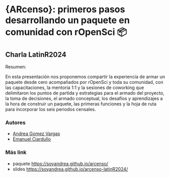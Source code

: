 # {ARcenso}: primeros pasos desarrollando un paquete en comunidad con rOpenSci 📦

## Charla LatinR2024 

Resumen: 

En esta presentación nos proponemos compartir la experiencia de armar un paquete desde cero acompañados por rOpenSci y toda su comunidad, con las capacitaciones, la mentoría 1:1 y la sesiones de coworking que delimitaron los puntos de partida y estrategias para el armado del proyecto, la toma de decisiones, el armado conceptual,  los desafíos y aprendizajes a la hora de construir un paquete, las primeras funciones y la hoja de ruta para incorporar los seis periodos censales.  

### Autores

- [Andrea Gomez Vargas](https://github.com/SoyAndrea)
- [Emanuel Ciardullo](https://github.com/ECiardullo)

### Más link 
- paquete https://soyandrea.github.io/arcenso/
- slides https://soyandrea.github.io/arcenso-latinR2024/
